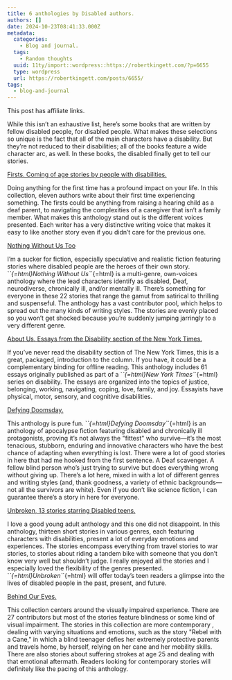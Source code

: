 ```yaml
---
title: 6 anthologies by Disabled authors.
authors: []
date: 2024-10-23T08:41:33.000Z
metadata:
  categories:
    - Blog and journal.
  tags:
    - Random thoughts
  uuid: 11ty/import::wordpress::https://robertkingett.com/?p=6655
  type: wordpress
  url: https://robertkingett.com/posts/6655/
tags:
  - blog-and-journal
---
```

This post has affiliate links.

While this isn’t an exhaustive list, here’s some books that are written by fellow disabled people, for disabled people. What makes these selections so unique is the fact that all of the main characters have a disability. But they’re not reduced to their disabilities; all of the books feature a wide character arc, as well. In these books, the disabled finally get to tell our stories.

[Firsts. Coming of age stories by people with disabilities.](https://bookshop.org/a/77/9781732312708)

Doing anything for the first time has a profound impact on your life. In this collection, eleven authors write about their first time experiencing something. The firsts could be anything from raising a hearing child as a deaf parent, to navigating the complexities of a caregiver that isn’t a family member. What makes this anthology stand out is the different voices presented. Each writer has a very distinctive writing voice that makes it easy to like another story even if you didn’t care for the previous one.

[Nothing Without Us Too](https://bookshop.org/a/77/9781990086304)

I’m a sucker for fiction, especially speculative and realistic fiction featuring stories where disabled people are the heroes of their own story. \`_\`{=html}Nothing Without Us\`_\`{=html} is a multi-genre, own-voices anthology where the lead characters identify as disabled, Deaf, neurodiverse, chronically ill, and/or mentally ill. There’s something for everyone in these 22 stories that range the gamut from satirical to thrilling and suspenseful. The anthology has a vast contributor pool, which helps to spread out the many kinds of writing styles. The stories are evenly placed so you won’t get shocked because you’re suddenly jumping jarringly to a very different genre.

[About Us. Essays from the Disability section of the New York Times.](https://bookshop.org/a/77/9781631498589)

If you’ve never read the disability section of The New York Times, this is a great, packaged, introduction to the column. If you have, it could be a complementary binding for offline reading. This anthology includes 61 essays originally published as part of a \`_\`{=html}New York Times\`_\`{=html} series on disability. The essays are organized into the topics of justice, belonging, working, navigating, coping, love, family, and joy. Essayists have physical, motor, sensory, and cognitive disabilities.

[Defying Doomsday.](https://bookshop.org/a/77/9781922101402)

This anthology is pure fun. \`_\`{=html}Defying Doomsday\`_\`{=html} is an anthology of apocalypse fiction featuring disabled and chronically ill protagonists, proving it’s not always the "fittest" who survive—it’s the most tenacious, stubborn, enduring and innovative characters who have the best chance of adapting when everything is lost. There were a lot of good stories in here that had me hooked from the first sentence. A Deaf scavenger. A fellow blind person who’s just trying to survive but does everything wrong without giving up. There’s a lot here, mixed in with a lot of different genres and writing styles (and, thank goodness, a variety of ethnic backgrounds—not all the survivors are white). Even if you don’t like science fiction, I can guarantee there’s a story in here for everyone.

[Unbroken, 13 stories starring Disabled teens.](https://bookshop.org/a/77/9780374306502)

I love a good young adult anthology and this one did not disappoint. In this anthology, thirteen short stories in various genres, each featuring characters with disabilities, present a lot of everyday emotions and experiences. The stories encompass everything from travel stories to war stories, to stories about riding a tandem bike with someone that you don’t know very well but shouldn’t judge. I really enjoyed all the stories and I especially loved the flexibility of the genres presented. \`_\`{=html}Unbroken\`_\`{=html} will offer today’s teen readers a glimpse into the lives of disabled people in the past, present, and future.

[Behind Our Eyes.](https://bookshop.org/a/77/9780595703036)

This collection centers around the visually impaired experience. There are 27 contributors but most of the stories feature blindness or some kind of visual impairment. The stories in this collection are more contemporary , dealing with varying situations and emotions, such as the story "Rebel with a Cane," in which a blind teenager defies her extremely protective parents and travels home, by herself, relying on her cane and her mobility skills. There are also stories about suffering strokes at age 25 and dealing with that emotional aftermath. Readers looking for contemporary stories will definitely like the pacing of this anthology.